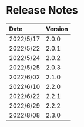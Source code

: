 # Release Notes

| Date       | Version   |
| :----      | :---------|
| 2022/5/17  | 2.0.0     |
| 2022/5/22  | 2.0.1     |
| 2022/5/24  | 2.0.2     |
| 2022/5/25  | 2.0.3     |
| 2022/6/02  | 2.1.0     |
| 2022/6/10  | 2.2.0     |
| 2022/6/22  | 2.2.1     |
| 2022/6/29  | 2.2.2     |
| 2022/8/08  | 2.3.0     |
